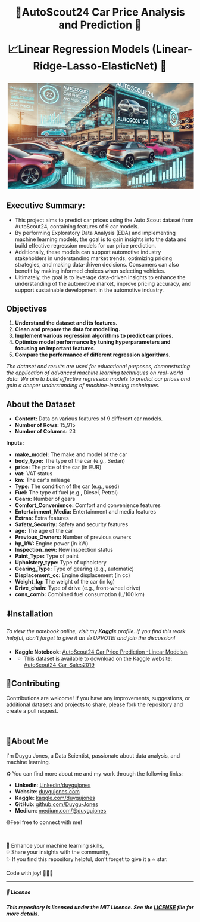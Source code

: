 <h1 align="center">
🎯AutoScout24 Car Price Analysis and Prediction 🚗
  
📈Linear Regression Models (Linear-Ridge-Lasso-ElasticNet) 🚀
</h1>

<p align="center">
  <img src="https://github.com/Duygu-Jones/Machine-Learning/blob/main/00_ML_Projects/AutoScout24-Linear_Regression_Models/wb/scout_img_wide.png?raw=true">
</p>

## Executive Summary:

- This project aims to predict car prices using the Auto Scout dataset from AutoScout24, containing features of 9 car models. 
- By performing Exploratory Data Analysis (EDA) and implementing machine learning models, the goal is to gain insights into the data and build effective regression models for car price prediction.
- Additionally, these models can support automotive industry stakeholders in understanding market trends, optimizing pricing strategies, and making data-driven decisions. Consumers can also benefit by making informed choices when selecting vehicles.
- Ultimately, the goal is to leverage data-driven insights to enhance the understanding of the automotive market, improve pricing accuracy, and support sustainable development in the automotive industry.

## Objectives

1. **Understand the dataset and its features.**
2. **Clean and prepare the data for modelling.**
3. **Implement various regression algorithms to predict car prices.**
4. **Optimize model performance by tuning hyperparameters and focusing on important features.**
5. **Compare the performance of different regression algorithms.**


*The dataset and results are used for educational purposes, demonstrating the application of advanced machine learning techniques on real-world data. We aim to build effective regression models to predict car prices and gain a deeper understanding of machine-learning techniques.*


## About the Dataset

- **Content:** Data on various features of 9 different car models.  
- **Number of Rows:** 15,915  
- **Number of Columns:** 23  

**Inputs:**
- **make_model:** The make and model of the car
- **body_type:** The type of the car (e.g., Sedan)
- **price:** The price of the car (in EUR)
- **vat:** VAT status
- **km:** The car's mileage
- **Type:** The condition of the car (e.g., used)
- **Fuel:** The type of fuel (e.g., Diesel, Petrol)
- **Gears:** Number of gears
- **Comfort_Convenience:** Comfort and convenience features
- **Entertainment_Media:** Entertainment and media features
- **Extras:** Extra features
- **Safety_Security:** Safety and security features
- **age:** The age of the car
- **Previous_Owners:** Number of previous owners
- **hp_kW:** Engine power (in kW)
- **Inspection_new:** New inspection status
- **Paint_Type:** Type of paint
- **Upholstery_type:** Type of upholstery
- **Gearing_Type:** Type of gearing (e.g., automatic)
- **Displacement_cc:** Engine displacement (in cc)
- **Weight_kg:** The weight of the car (in kg)
- **Drive_chain:** Type of drive (e.g., front-wheel drive)
- **cons_comb:** Combined fuel consumption (L/100 km)


## ⬇️Installation

*To view the notebook online, visit my **Kaggle** profile.*
*If you find this work helpful, don't forget to give it an 👍 UPVOTE! and join the discussion!*

  - **Kaggle Notebook:** [AutoScout24 Car Price Prediction -Linear Models🔥](https://www.kaggle.com/code/duygujones/autoscout24-car-price-prediction-linear-models)
  - - This dataset is available to download on the Kaggle website: [AutoScout24_Car_Sales2019](https://www.kaggle.com/datasets/duygujones/autoscout24-car-sales2019)

## 🤝Contributing

Contributions are welcome! If you have any improvements, suggestions, or additional datasets and projects to share, please fork the repository and create a pull request.

<br>

## 🌱About Me

I'm Duygu Jones, a Data Scientist, passionate about data analysis, and machine learning.

♻️ You can find more about me and my work through the following links:

- **Linkedin**: [Linkedin/duygujones](https://www.linkedin.com/in/duygujones/)
- **Website**: [duygujones.com](https://duygujones.vercel.app/)
- **Kaggle**: [kaggle.com/duygujones](https://www.kaggle.com/duygujones)
- **GitHub**: [github.com/Duygu-Jones](https://github.com/Duygu-Jones)
- **Medium**: [medium.com/@duygujones](https://medium.com/@duygujones)

🌐Feel free to connect with me!

<br>

🎯 Enhance your machine learning skills,<br>
💡 Share your insights with the community,<br>
✨ If you find this repository helpful, don't forget to give it a ⭐ star.<br>

Code with joy! 👩‍💻✨

---

##### 📜 License

##### This repository is licensed under the MIT License. See the [LICENSE](LICENSE) file for more details.
